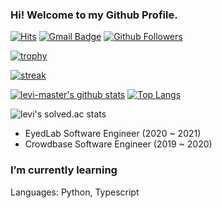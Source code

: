 ### Hi! Welcome to my Github Profile.

[![Hits](https://hits.seeyoufarm.com/api/count/incr/badge.svg?url=https%3A%2F%2Fgithub.com%2Flevi-master)](https://github.com/levi-master)
[![Gmail Badge](https://img.shields.io/badge/-Gmail-d14836?style=flat-square&logo=Gmail&logoColor=white&link=mailto:gloomyowl.kr@gmail.com)](mailto:gloomyowl.kr@gmail.com)
[![Github Followers](https://img.shields.io/github/followers/levi-master?color=06d6a0&label=Github%20Followers&style=for-the-badge)](https://github.com/levi-master?tab=followers)

[![trophy](https://github-profile-trophy.vercel.app/?username=levi-master&theme=chalk&row=2&column=5)](https://github.com/ryo-ma/github-profile-trophy)

[![streak](https://github-readme-streak-stats.herokuapp.com/?user=levi-master&theme=calm)](https://github.com/levi-master)

[![levi-master's github stats](https://github-readme-stats.vercel.app/api?username=levi-master&show_icons=true&theme=dracula)](https://github.com/levi-master)
[![Top Langs](https://github-readme-stats.vercel.app/api/top-langs/?username=levi-master&layout=compact&langs_count=8&theme=dracula)](https://github.com/levi-master)

![levi's solved.ac stats](http://mazassumnida.wtf/api/v2/generate_badge?boj=systemh)

- EyedLab Software Engineer (2020 ~ 2021)
- Crowdbase Software Engineer (2019 ~ 2020)

### I’m currently learning
Languages: Python, Typescript
